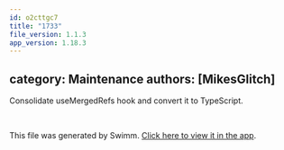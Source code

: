 ```yaml
---
id: o2cttgc7
title: "1733"
file_version: 1.1.3
app_version: 1.18.3
---
```


## category: Maintenance authors: \[MikesGlitch\]

Consolidate useMergedRefs hook and convert it to TypeScript.

<br/>

This file was generated by Swimm. [Click here to view it in the app](https://app.swimm.io/repos/Z2l0aHViJTNBJTNBYWN0dWFsJTNBJTNBc2FuanBhcmVlaw==/docs/o2cttgc7).
